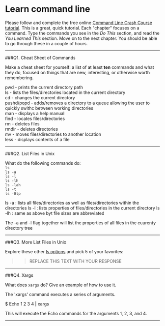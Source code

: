 # Learn command line

Please follow and complete the free online [Command Line Crash Course
tutorial](http://cli.learncodethehardway.org/book/). This is a great,
quick tutorial. Each "chapter" focuses on a command. Type the commands
you see in the _Do This_ section, and read the _You Learned This_
section. Move on to the next chapter. You should be able to go through
these in a couple of hours.

---

###Q1.  Cheat Sheet of Commands  

Make a cheat sheet for yourself: a list of at least **ten** commands and what they do, focused on things that are new, interesting, or otherwise worth remembering.

pwd - prints the current directory path  
ls - lists the files/directories located in the current directory  
cd - changes the current directory  
pushd/popd - adds/removes a directory to a queue allowing the user to quickly swithc between working directories  
man - displays a help manual  
find  - locates files/directories  
rm - deletes files  
rmdir - deletes directories  
mv - moves files/directories to another location  
less - displays contents of a file

---

###Q2.  List Files in Unix   

What do the following commands do:  
`ls`  
`ls -a`  
`ls -l`  
`ls -lh`  
`ls -lah`  
`ls -t`  
`ls -Glp`  

ls -a : lists all files/directories as well as files/directories within the directories
ls -l : lists properties of files/directories in the current directory
ls -lh : same as above byt file sizes are abbreviated

The -a and -l flag together will list the properties of all files in the cuurenty directory tree

---

###Q3.  More List Files in Unix  

Explore these other [ls options](http://www.techonthenet.com/unix/basic/ls.php) and pick 5 of your favorites:

> > REPLACE THIS TEXT WITH YOUR RESPONSE


---

###Q4.  Xargs   

What does `xargs` do? Give an example of how to use it.

The 'xargs' command executes a series of arguments.

$ Echo 1 2 3 4 | xargs

This will execute the Echo commands for the arguments 1, 2, 3, and 4.
 
---


